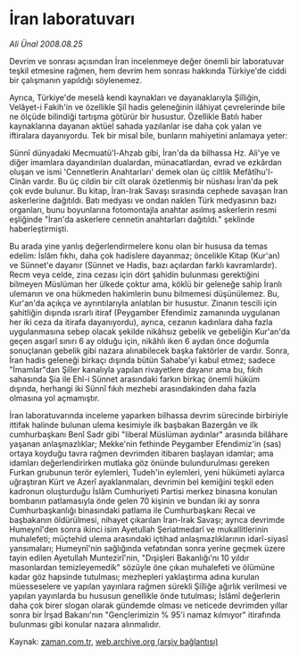 # İran laboratuvarı

*Ali Ünal 2008.08.25*

<tr><td class="metin" colspan="2" style="padding-top: 20px; padding-left: 5px; padding-right: 10px;">Devrim ve sonrası açısından İran incelenmeye değer önemli bir laboratuvar teşkil etmesine rağmen, hem devrim hem sonrası hakkında Türkiye'de ciddi bir çalışmanın yapıldığı söylenemez.</td></tr><tr><td class="metin" colspan="2" style="padding-top: 20px; padding-left: 5px; padding-right: 10px;"><p>Ayrıca, Türkiye'de meselâ kendi kaynakları ve dayanaklarıyla Şiîliğin, Velâyet-i Fakih'in ve özellikle Şiî hadis geleneğinin ilâhiyat çevrelerinde bile ne ölçüde bilindiği tartışma götürür bir husustur. Özellikle Batılı haber kaynaklarına dayanan aktüel sahada yazılanlar ise daha çok yalan ve iftiralara dayanıyordu. Tek bir misal bile, bunların mahiyetini anlamaya yeter:
<p>Sünnî dünyadaki Mecmuatü'l-Ahzab gibi, İran'da da bilhassa Hz. Ali'ye ve diğer imamlara dayandırılan dualardan, münacatlardan, evrad ve ezkârdan oluşan ve ismi 'Cennetlerin Anahtarları' demek olan üç ciltlik Mefâtîhu'l-Cinân vardır. Bu üç cildin bir cilt olarak özetlenmiş bir nüshası İran'da pek çok evde bulunur. Bu kitap, İran-Irak Savaşı sırasında cephede savaşan İran askerlerine dağıtıldı. Batı medyası ve ondan naklen Türk medyasının bazı organları, bunu boyunlarına fotomontajla anahtar asılmış askerlerin resmi eşliğinde "İran'da askerlere cennetin anahtarları dağıtıldı." şeklinde haberleştirmişti.
<p>Bu arada yine yanlış değerlendirmelere konu olan bir hususa da temas edelim: İslâm fıkhı, daha çok hadislere dayanmaz; öncelikle Kitap (Kur'an) ve Sünnet'e dayanır (Sünnet ve Hadis, bazı açılardan farklı kavramlardır). Recm veya celde, zina cezası için dört şahidin bulunması gerektiğini bilmeyen Müslüman her ülkede çoktur ama, köklü bir geleneğe sahip İranlı ulemanın ve ona hükmeden hakimlerin bunu bilmemesi düşünülemez. Bu, Kur'an'da açıkça ve ayrıntılarıyla anlatılan bir husustur. Zinanın tescili için şahitliğin dışında ısrarlı itiraf (Peygamber Efendimiz zamanında uygulanan her iki ceza da itirafa dayanıyordu), ayrıca, cezanın kadınlara daha fazla uygulanmasına sebep olacak şekilde nikâhsız gebelik ve gebeliğin Kur'an'da geçen asgarî sınırı 6 ay olduğu için, nikâhlı iken 6 aydan önce doğumla sonuçlanan gebelik gibi nazara alınabilecek başka faktörler de vardır. Sonra, İran hadis geleneği birkaçı dışında bütün Sahabe'yi kabul etmez; sadece "İmamlar"dan Şiîler kanalıyla yapılan rivayetlere dayanır ama bu, fıkıh sahasında Şia ile Ehl-i Sünnet arasındaki farkın birkaç önemli hüküm dışında, herhangi iki Sünnî fıkıh mezhebi arasındakinden daha fazla olmasına yol açmamıştır.
<p>İran laboratuvarında inceleme yaparken bilhassa devrim sürecinde birbiriyle ittifak halinde bulunan ulema kesimiyle ilk başbakan Bazergân ve ilk cumhurbaşkanı Benî Sadr gibi "liberal Müslüman aydınlar" arasında bilâhare yaşanan anlaşmazlıklar; Mekke'nin fethinde Peygamber Efendimiz'in (sas) ortaya koyduğu tavra rağmen devrimden itibaren başlayan idamlar; ama idamları değerlendirirken mutlaka göz önünde bulundurulması gereken Furkan grubunun terör eylemleri, Tudeh'in eylemleri, yeni hükümeti aylarca uğraştıran Kürt ve Azerî ayaklanmaları, devrimin bel kemiğini teşkil eden kadronun oluşturduğu İslâm Cumhuriyeti Partisi merkez binasına konulan bombanın patlamasıyla önde gelen 70 kişinin ve bundan iki ay sonra Cumhurbaşkanlığı binasındaki patlama ile Cumhurbaşkanı Recai ve başbakanın öldürülmesi, nihayet çıkarılan İran-Irak Savaşı; ayrıca devrimde Humeynî'den sonra ikinci isim Ayetullah Şeriatmedarî ve mukallitlerinin muhalefeti; müçtehid ulema arasındaki içtihad anlaşmazlıklarının idarî-siyasî yansımaları; Humeynî'nin sağlığında vefatından sonra yerine geçmek üzere tayin edilen Ayetullah Muntezirî'nin, "Dışişleri Bakanlığı'nı 10 yıldır masonlardan temizleyemedik" sözüyle öne çıkan muhalefeti ve ölümüne kadar göz hapsinde tutulması; mezhepleri yaklaştırma adına kurulan müesseselere ve yapılan yayınlara rağmen sürekli Şiîliğe ağırlık verilmesi ve yapılan yayınlarda bu hususun genellikle önde tutulması; İslâmî değerlerin daha çok birer slogan olarak gündemde olması ve neticede devrimden yıllar sonra bir İrşad Bakanı'nın "Gençlerimizin % 95'i namaz kılmıyor" itirafında bulunması gibi konular nazara alınmalıdır.<br/></p></p></p></p></td></tr>

Kaynak: [zaman.com.tr](http://zaman.com.tr/yazar.do?yazino=729784), [web.archive.org (arşiv bağlantısı)](http://web.archive.org/web/20080915203741/http://www.zaman.com.tr:80/yazar.do?yazino=729784)
